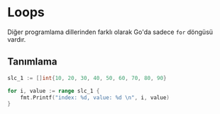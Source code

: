 # Loops

Diğer programlama dillerinden farklı olarak Go'da sadece `for` döngüsü vardır.

## Tanımlama

```go
slc_1 := []int{10, 20, 30, 40, 50, 60, 70, 80, 90}

for i, value := range slc_1 {
    fmt.Printf("index: %d, value: %d \n", i, value)
}
```
